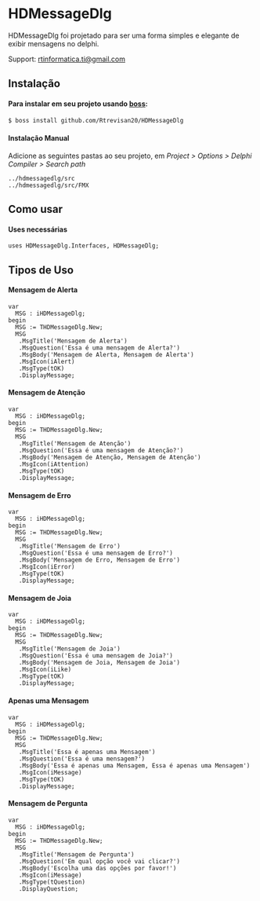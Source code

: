 # HDMessageDlg

HDMessageDlg foi projetado para ser uma forma simples e elegante de exibir mensagens no delphi.

Support: rtinformatica.ti@gmail.com 

## Instalação

#### Para instalar em seu projeto usando [boss](https://github.com/HashLoad/boss):
```sh
$ boss install github.com/Rtrevisan20/HDMessageDlg
```

#### Instalação Manual

Adicione as seguintes pastas ao seu projeto, em *Project > Options > Delphi Compiler > Search path*

```
../hdmessagedlg/src
../hdmessagedlg/src/FMX
```

<!-- #### Samples
  * Veja alguns exemplos: [samples](https://github.com/dliocode/datavalidator/tree/v2/samples) -->

## Como usar

#### **Uses necessárias**

```
uses HDMessageDlg.Interfaces, HDMessageDlg;
``` 

## **Tipos de Uso**

#### **Mensagem de Alerta**

```
var
  MSG : iHDMessageDlg;
begin
  MSG := THDMessageDlg.New;  
  MSG
   .MsgTitle('Mensagem de Alerta')
   .MsgQuestion('Essa é uma mensagem de Alerta?')
   .MsgBody('Mensagem de Alerta, Mensagem de Alerta')
   .MsgIcon(iAlert)
   .MsgType(tOK)
   .DisplayMessage; 
```

#### **Mensagem de Atenção**

```
var
  MSG : iHDMessageDlg;
begin
  MSG := THDMessageDlg.New;  
  MSG
   .MsgTitle('Mensagem de Atenção')
   .MsgQuestion('Essa é uma mensagem de Atenção?')
   .MsgBody('Mensagem de Atenção, Mensagem de Atenção')
   .MsgIcon(iAttention)
   .MsgType(tOK)
   .DisplayMessage;
```

#### **Mensagem de Erro**

```
var
  MSG : iHDMessageDlg;
begin
  MSG := THDMessageDlg.New;  
  MSG
   .MsgTitle('Mensagem de Erro')
   .MsgQuestion('Essa é uma mensagem de Erro?')
   .MsgBody('Mensagem de Erro, Mensagem de Erro')
   .MsgIcon(iError)
   .MsgType(tOK)
   .DisplayMessage;
```

#### **Mensagem de Joia**

```
var
  MSG : iHDMessageDlg;
begin
  MSG := THDMessageDlg.New;  
  MSG
   .MsgTitle('Mensagem de Joia')
   .MsgQuestion('Essa é uma mensagem de Joia?')
   .MsgBody('Mensagem de Joia, Mensagem de Joia')
   .MsgIcon(iLike)
   .MsgType(tOK)
   .DisplayMessage; 
```

#### **Apenas uma Mensagem**

```
var
  MSG : iHDMessageDlg;
begin
  MSG := THDMessageDlg.New;  
  MSG
   .MsgTitle('Essa é apenas uma Mensagem')
   .MsgQuestion('Essa é uma mensagem?')
   .MsgBody('Essa é apenas uma Mensagem, Essa é apenas uma Mensagem')
   .MsgIcon(iMessage)
   .MsgType(tOK)
   .DisplayMessage; 
```

#### **Mensagem de Pergunta**

```
var
  MSG : iHDMessageDlg;
begin
  MSG := THDMessageDlg.New;  
  MSG
   .MsgTitle('Mensagem de Pergunta')
   .MsgQuestion('Em qual opção você vai clicar?')
   .MsgBody('Escolha uma das opções por favor!')
   .MsgIcon(iMessage)
   .MsgType(tQuestion)
   .DisplayQuestion;
```